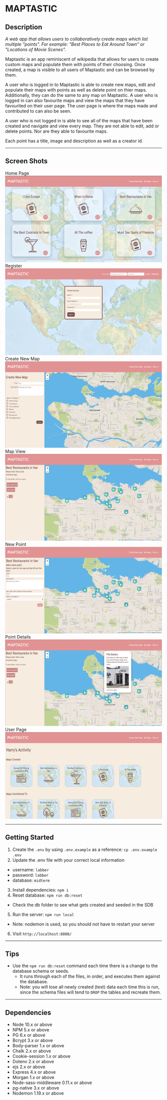 # MAPTASTIC

## Description


*A web app that allows users to collaboratively create maps which list multiple "points". For example: "Best Places to Eat Around Town" or "Locations of Movie Scenes".*

Maptastic is an app reminiscent of wikipedia that allows for users to create custom maps and populate them with points of their choosing. Once created, a map is visible to all users of Maptastic and can be browsed by them.

A user who is logged in to Maptastic is able to create new maps, edit and populate their maps with points as well as delete point on thier maps. Additionally, they can do the same to any map on Maptastic. A user who is logged in can also favourite maps and view the maps that they have favourited on their user page. The user page is where the maps made and contributed to can also be seen.

A user who is not logged in is able to see all of the maps that have been created and navigate and view every map. They are not able to edit, add or delete points. Nor are they able to favourite maps.

Each point has a title, image and description as well as a creator id.

---
## Screen Shots


Home Page
![Main Home Page](./screenshots/home.png)
Register
![Main Home Page](./screenshots/register.png)
Create New Map
![Main Home Page](./screenshots/create-new.png)
Map View
![Main Home Page](./screenshots/map-view.png)
New Point
![Main Home Page](./screenshots/new-point.png)
Point Details
![Main Home Page](./screenshots/point-view.png)
User Page
![Main Home Page](./screenshots/user-page.png)

---
## Getting Started

1. Create the `.env` by using `.env.example` as a reference: `cp .env.example .env`
2. Update the .env file with your correct local information 
  - username: `labber` 
  - password: `labber` 
  - database: `midterm`
3. Install dependencies: `npm i`
4. Reset database: `npm run db:reset`
  - Check the db folder to see what gets created and seeded in the SDB
5. Run the server: `npm run local`
  - Note: nodemon is used, so you should not have to restart your server
6. Visit `http://localhost:8080/`

---
## Tips

- Use the `npm run db:reset` command each time there is a change to the database schema or seeds. 
  - It runs through each of the files, in order, and executes them against the database. 
  - Note: you will lose all newly created (test) data each time this is run, since the schema files will tend to `DROP` the tables and recreate them.

---
## Dependencies

- Node 10.x or above
- NPM 5.x or above
- PG 6.x or above
- Bcrypt 3.x or above
- Body-parser 1.x or above
- Chalk 2.x or above
- Cookie-session 1.x or above
- Dotenv 2.x or above
- ejs 2.x or above
- Express 4.x or above
- Morgan 1.x or above
- Node-sass-middleware 0.11.x or above
- pg-native 3.x or above
- Nodemon 1.19.x or above
